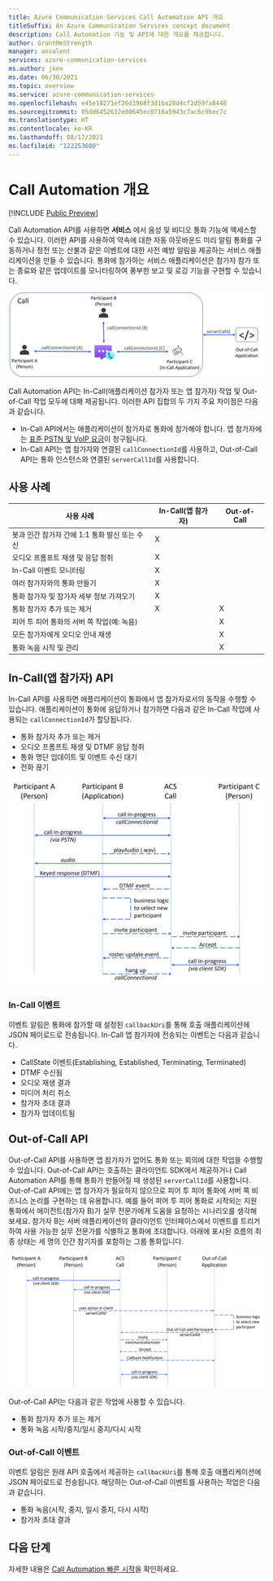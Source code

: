 ```yaml
---
title: Azure Communication Services Call Automation API 개요
titleSuffix: An Azure Communication Services concept document
description: Call Automation 기능 및 API에 대한 개요를 제공합니다.
author: GrantMeStrength
manager: anvalent
services: azure-communication-services
ms.author: jken
ms.date: 06/30/2021
ms.topic: overview
ms.service: azure-communication-services
ms.openlocfilehash: e45e18271ef26d1968f3d1ba28d4cf2d59fa8448
ms.sourcegitcommit: 05dd6452632e00645ec0716a5943c7ac6c9bec7c
ms.translationtype: HT
ms.contentlocale: ko-KR
ms.lasthandoff: 08/17/2021
ms.locfileid: "122253680"
---
```

# <a name="call-automation-overview"></a>Call Automation 개요

[!INCLUDE [Public Preview](../../includes/public-preview-include-document.md)]

Call Automation API를 사용하면 **서비스** 에서 음성 및 비디오 통화 기능에 액세스할 수 있습니다. 이러한 API를 사용하여 약속에 대한 자동 아웃바운드 미리 알림 통화를 구동하거나 정전 또는 산불과 같은 이벤트에 대한 사전 예방 알림을 제공하는 서비스 애플리케이션을 만들 수 있습니다. 통화에 참가하는 서비스 애플리케이션은 참가자 참가 또는 종료와 같은 업데이트를 모니터링하여 풍부한 보고 및 로깅 기능을 구현할 수 있습니다.

![In-Call 및 Out-of-Call 앱](../media/call-automation-apps.png)

Call Automation API는 In-Call(애플리케이션 참가자 또는 앱 참가자) 작업 및 Out-of-Call 작업 모두에 대해 제공됩니다. 이러한 API 집합의 두 가지 주요 차이점은 다음과 같습니다.
- In-Call API에서는 애플리케이션이 참가자로 통화에 참가해야 합니다. 앱 참가자에는 [표준 PSTN 및 VoIP 요금](https://azure.microsoft.com/pricing/details/communication-services/)이 청구됩니다.
- In-Call API는 앱 참가자와 연결된 `callConnectionId`를 사용하고, Out-of-Call API는 통화 인스턴스와 연결된 `serverCallId`를 사용합니다. 

## <a name="use-cases"></a>사용 사례
| 사용 사례                                                       | In-Call(앱 참가자) | Out-of-Call   |
| ---------------------------------------------------------------| ------------------------- | ------------- |
| 봇과 인간 참가자 간에 1:1 통화 발신 또는 수신  | X                         |               |
| 오디오 프롬프트 재생 및 응답 청취                    | X                         |               |
| In-Call 이벤트 모니터링                                         | X                         |               |
| 여러 참가자와의 통화 만들기                        | X                         |               |
| 통화 참가자 및 참가자 세부 정보 가져오기                  | X                         |               |
| 통화 참가자 추가 또는 제거                                | X                         | X             |
| 피어 투 피어 통화의 서버 쪽 작업(예: 녹음)     |                           | X             |
| 모든 참가자에게 오디오 안내 재생                   |                           | X             |
| 통화 녹음 시작 및 관리                                |                           | X             |

## <a name="in-call-app-participant-apis"></a>In-Call(앱 참가자) API

In-Call API를 사용하면 애플리케이션이 통화에서 앱 참가자로서의 동작을 수행할 수 있습니다. 애플리케이션이 통화에 응답하거나 참가하면 다음과 같은 In-Call 작업에 사용되는 `callConnectionId`가 할당됩니다.
- 통화 참가자 추가 또는 제거
- 오디오 프롬프트 재생 및 DTMF 응답 청취
- 통화 명단 업데이트 및 이벤트 수신 대기
- 전화 끊기

![In-Call 애플리케이션](../media/call-automation-in-call.png)

### <a name="in-call-events"></a>In-Call 이벤트
이벤트 알림은 통화에 참가할 때 설정된 `callbackUri`를 통해 호출 애플리케이션에 JSON 페이로드로 전송됩니다. In-Call 앱 참가자에 전송되는 이벤트는 다음과 같습니다.
- CallState 이벤트(Establishing, Established, Terminating, Terminated)
- DTMF 수신됨
- 오디오 재생 결과
- 미디어 처리 취소
- 참가자 초대 결과
- 참가자 업데이트됨

## <a name="out-of-call-apis"></a>Out-of-Call API
Out-of-Call API를 사용하면 앱 참가자가 없어도 통화 또는 회의에 대한 작업을 수행할 수 있습니다. Out-of-Call API는 호출하는 클라이언트 SDK에서 제공하거나 Call Automation API를 통해 통화가 만들어질 때 생성된 `serverCallId`를 사용합니다. Out-of-Call API에는 앱 참가자가 필요하지 않으므로 피어 투 피어 통화에 서버 쪽 비즈니스 논리를 구현하는 데 유용합니다. 예를 들어 피어 투 피어 통화로 시작되는 지원 통화에서 에이전트(참가자 B)가 실무 전문가에게 도움을 요청하는 시나리오를 생각해 보세요. 참가자 B는 서버 애플리케이션의 클라이언트 인터페이스에서 이벤트를 트리거하여 사용 가능한 실무 전문가를 식별하고 통화에 초대합니다. 아래에 표시된 흐름의 최종 상태는 세 명의 인간 참기자를 포함하는 그룹 통화입니다.

![Out-of-Call 애플리케이션](../media/call-automation-out-of-call.png)

Out-of-Call API는 다음과 같은 작업에 사용할 수 있습니다.
- 통화 참가자 추가 또는 제거
- 통화 녹음 시작/중지/일시 중지/다시 시작
                                                       
### <a name="out-of-call-events"></a>Out-of-Call 이벤트
이벤트 알림은 원래 API 호출에서 제공하는 `callbackUri`를 통해 호출 애플리케이션에 JSON 페이로드로 전송됩니다. 해당하는 Out-of-Call 이벤트를 사용하는 작업은 다음과 같습니다.
- 통화 녹음(시작, 중지, 일시 중지, 다시 시작)
- 참가자 초대 결과

## <a name="next-steps"></a>다음 단계
자세한 내용은 [Call Automation 빠른 시작](../../quickstarts/voice-video-calling/call-automation-api-sample.md)을 확인하세요.
